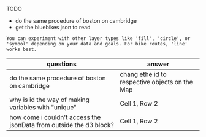 TODO
- do the same procedure of boston on cambridge
- get the bluebikes json to read

```
You can experiment with other layer types like 'fill', 'circle', or 'symbol' depending on your data and goals. For bike routes, 'line' works best.
```

| questions      | answer     |
| ------------- | ------------- |
| do the same procedure of boston on cambridge | chang ethe id to respective objects on the Map |
| why is id the way of making variables with "unique"  | Cell 1, Row 2 |
| how come i couldn't access the jsonData from outside the d3 block?  | Cell 1, Row 2 |

